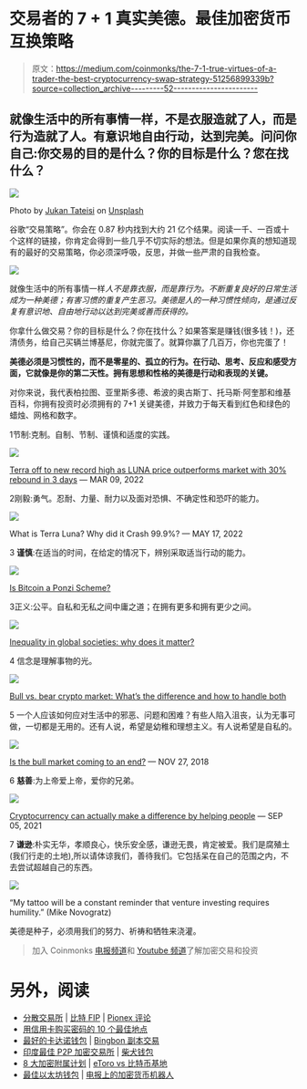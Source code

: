 # 交易者的 7 + 1 真实美德。最佳加密货币互换策略

> 原文：<https://medium.com/coinmonks/the-7-1-true-virtues-of-a-trader-the-best-cryptocurrency-swap-strategy-51256899339b?source=collection_archive---------52----------------------->

## 就像生活中的所有事情一样，不是衣服造就了人，而是行为造就了人。有意识地自由行动，达到完美。问问你自己:你交易的目的是什么？你的目标是什么？您在找什么？

![](img/7aadf37d1854b8ae56bda99dcc8409d6.png)

Photo by [Jukan Tateisi](https://unsplash.com/@tateisimikito?utm_source=medium&utm_medium=referral) on [Unsplash](https://unsplash.com?utm_source=medium&utm_medium=referral)

谷歌“交易策略”。你会在 0.87 秒内找到大约 21 亿个结果。阅读一千、一百或十个这样的链接，你肯定会得到一些几乎不切实际的想法。但是如果你真的想知道现有的最好的交易策略，你必须深呼吸，反思，并做一些严肃的自我检查。

![](img/bacd1aa4a8f73579747d02e59e6c4751.png)

就像生活中的所有事情一样*人不是靠衣服，而是靠行为。不断重复良好的日常生活成为一种美德；有害习惯的重复产生恶习。美德是人的一种习惯性倾向，是通过反复有意识地、自由地行动以达到完美或善而获得的。*

你拿什么做交易？你的目标是什么？你在找什么？如果答案是赚钱(很多钱！)，还清债务，给自己买辆兰博基尼，你就完蛋了。就算你赢了几百万，你也完蛋了！

**美德必须是习惯性的，而不是零星的、孤立的行为。在行动、思考、反应和感受方面，它就像是你的第二天性。拥有思想和性格的美德是行动和表现的关键。**

对你来说，我代表柏拉图、亚里斯多德、希波的奥古斯丁、托马斯·阿奎那和维基百科，你拥有投资时必须拥有的 7+1 关键美德，并致力于每天看到红色和绿色的蜡烛、网格和数字。

1节制:克制。自制、节制、谨慎和适度的实践。

![](img/ac7d107596fc12073decb912ab24ccca.png)

[Terra off to new record high as LUNA price outperforms market with 30% rebound in 3 days](https://cointelegraph.com/news/terra-off-to-new-record-high-as-luna-price-outperforms-market-with-30-rebound-in-3-days) — MAR 09, 2022

2刚毅:勇气。忍耐、力量、耐力以及面对恐惧、不确定性和恐吓的能力。

![](img/b269a7ce789c0bb5e53c83f7d7cfe897.png)

What is Terra Luna? Why did it Crash 99.9%? — MAY 17, 2022

3 **谨慎**:在适当的时间，在给定的情况下，辨别采取适当行动的能力。

![](img/feb46ac1c63a5ad1d66e5782fdecbba6.png)

[Is Bitcoin a Ponzi Scheme?](https://blog.cex.io/education/is-bitcoin-a-ponzi-scheme-14934)

3正义:公平。自私和无私之间中庸之道；在拥有更多和拥有更少之间。

![](img/21c755787523c5a999b791239e9e5a2e.png)

[Inequality in global societies: why does it matter?](https://sites.manchester.ac.uk/global-social-challenges/2019/06/07/inequality-in-global-societies-why-does-it-matter/)

4 信念是理解事物的光。

![](img/7a6f411a3f295f0840620ff202ef1a94.png)

[Bull vs. bear crypto market: What’s the difference and how to handle both](https://cointelegraph.com/trading-for-beginners/bull-vs-bear-crypto-market-what-is-the-difference-and-how-to-handle-both)

5 一个人应该如何应对生活中的邪恶、问题和困难？有些人陷入沮丧，认为无事可做，一切都是无用的。还有人说，希望是幼稚和理想主义。有人说希望是自私的。

![](img/674fb9703fdbbe2151a4d45e835f63e2.png)

[Is the bull market coming to an end?](https://international-adviser.com/is-the-bull-market-coming-to-an-end/) — NOV 27, 2018

6 **慈善**:为上帝爱上帝，爱你的兄弟。

![](img/952592eb41b48e7b315f2cae164811bc.png)

[Cryptocurrency can actually make a difference by helping people](https://cointelegraph.com/news/cryptocurrency-can-actually-make-a-difference-by-helping-people) — SEP 05, 2021

7 **谦逊**:朴实无华，孝顺良心，快乐安全感，谦逊无畏，肯定被爱。我们是腐殖土(我们行走的土地),所以请体谅我们，善待我们。它包括呆在自己的范围之内，不去尝试超越自己的东西。

![](img/4a1260143c3db33f13a16406572bf8bc.png)

“My tattoo will be a constant reminder that venture investing requires humility.” (Mike Novogratz)

美德是种子，必须用我们的努力、祈祷和牺牲来浇灌。

> 加入 Coinmonks [电报频道](https://t.me/coincodecap)和 [Youtube 频道](https://www.youtube.com/c/coinmonks/videos)了解加密交易和投资

# 另外，阅读

*   [分散交易所](https://coincodecap.com/what-are-decentralized-exchanges) | [比特 FIP](https://coincodecap.com/bitbns-fip) | [Pionex 评论](https://coincodecap.com/pionex-review-exchange-with-crypto-trading-bot)
*   [用信用卡购买密码的 10 个最佳地点](https://coincodecap.com/buy-crypto-with-credit-card)
*   [最好的卡达诺钱包](https://coincodecap.com/best-cardano-wallets) | [Bingbon 副本交易](https://coincodecap.com/bingbon-copy-trading)
*   [印度最佳 P2P 加密交易所](https://coincodecap.com/p2p-crypto-exchanges-in-india) | [柴犬钱包](https://coincodecap.com/baby-shiba-inu-wallets)
*   [8 大加密附属计划](https://coincodecap.com/crypto-affiliate-programs) | [eToro vs 比特币基地](https://coincodecap.com/etoro-vs-coinbase)
*   [最佳以太坊钱包](https://coincodecap.com/best-ethereum-wallets) | [电报上的加密货币机器人](https://coincodecap.com/telegram-crypto-bots)